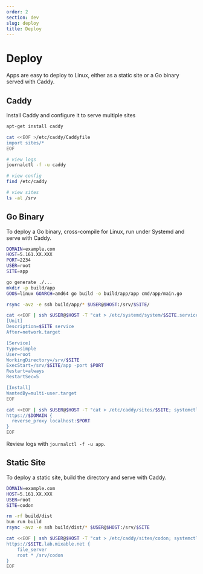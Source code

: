 ```yaml
---
order: 2
section: dev
slug: deploy
title: Deploy
---
```


# Deploy

Apps are easy to deploy to Linux, either as a static site or a Go binary served
with Caddy.

## Caddy

Install Caddy and configure it to serve multiple sites

```bash
apt-get install caddy

cat <<EOF >/etc/caddy/Caddyfile
import sites/*
EOF

# view logs
journalctl -f -u caddy

# view config
find /etc/caddy

# view sites
ls -al /srv
```

## Go Binary

To deploy a Go binary, cross-compile for Linux, run under Systemd and serve with
Caddy.

```bash
DOMAIN=example.com
HOST=5.161.XX.XXX
PORT=2234
USER=root
SITE=app

go generate ./...
mkdir -p build/app
GOOS=linux GOARCH=amd64 go build -o build/app/app cmd/app/main.go

rsync -avz -e ssh build/app/* $USER@$HOST:/srv/$SITE/

cat <<EOF | ssh $USER@$HOST -T "cat > /etc/systemd/system/$SITE.service; sudo systemctl daemon-reload; sudo systemctl enable $SITE.service; sudo systemctl start $SITE.service"
[Unit]
Description=$SITE service
After=network.target

[Service]
Type=simple
User=root
WorkingDirectory=/srv/$SITE
ExecStart=/srv/$SITE/app -port $PORT
Restart=always
RestartSec=5

[Install]
WantedBy=multi-user.target
EOF

cat <<EOF | ssh $USER@$HOST -T "cat > /etc/caddy/sites/$SITE; systemctl reload caddy"
https://$DOMAIN {
  reverse_proxy localhost:$PORT
}
EOF
```

Review logs with `journalctl -f -u app`.

## Static Site

To deploy a static site, build the directory and serve with Caddy.

```bash
DOMAIN=example.com
HOST=5.161.XX.XXX
USER=root
SITE=codon

rm -rf build/dist
bun run build
rsync -avz -e ssh build/dist/* $USER@$HOST:/srv/$SITE

cat <<EOF | ssh $USER@$HOST -T "cat > /etc/caddy/sites/codon; systemctl reload caddy"
https://$SITE.lab.mixable.net {
	file_server
	root * /srv/codon
}
EOF
```
